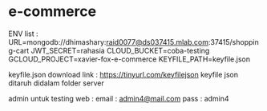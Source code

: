 # e-commerce

ENV list :
URL=mongodb://dhimashary:raid0077@ds037415.mlab.com:37415/shopping-cart
JWT_SECRET=rahasia 
CLOUD_BUCKET=coba-testing
GCLOUD_PROJECT=xavier-fox-e-commerce
KEYFILE_PATH=keyfile.json

keyfile.json download link :
https://tinyurl.com/keyfilejson
keyfile json ditaruh didalam folder server

admin untuk testing web :
email : admin4@mail.com
pass : admin4


